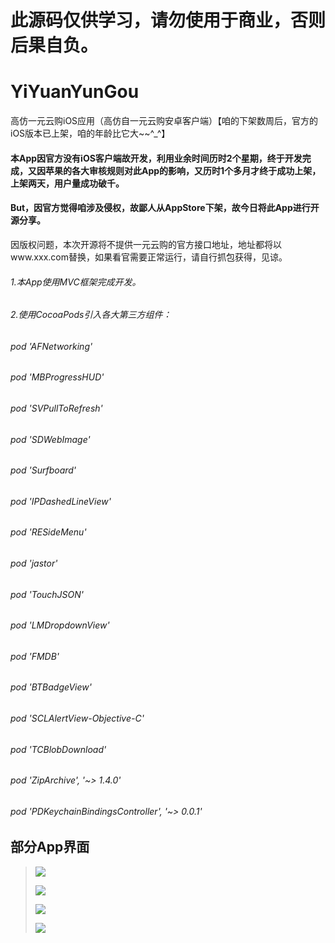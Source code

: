 # 此源码仅供学习，请勿使用于商业，否则后果自负。

# YiYuanYunGou
高仿一元云购iOS应用（高仿自一元云购安卓客户端）【咱的下架数周后，官方的iOS版本已上架，咱的年龄比它大~~^_^】
#### 本App因官方没有iOS客户端故开发，利用业余时间历时2个星期，终于开发完成，又因苹果的各大审核规则对此App的影响，又历时1个多月才终于成功上架，上架两天，用户量成功破千。
#### But，因官方觉得咱涉及侵权，故鄙人从AppStore下架，故今日将此App进行开源分享。

因版权问题，本次开源将不提供一元云购的官方接口地址，地址都将以www.xxx.com替换，如果看官需要正常运行，请自行抓包获得，见谅。

###### 1.本App使用MVC框架完成开发。
###### 2.使用CocoaPods引入各大第三方组件：
###### pod 'AFNetworking'
###### pod 'MBProgressHUD'
###### pod 'SVPullToRefresh'
###### pod 'SDWebImage'
###### pod 'Surfboard'
###### pod 'IPDashedLineView'
###### pod 'RESideMenu'
###### pod 'jastor'
###### pod 'TouchJSON'
###### pod 'LMDropdownView'
###### pod 'FMDB'
###### pod 'BTBadgeView'
###### pod 'SCLAlertView-Objective-C'
###### pod 'TCBlobDownload'
###### pod 'ZipArchive', '~> 1.4.0'
###### pod 'PDKeychainBindingsController', '~> 0.0.1'


## 部分App界面
> ![](https://raw.githubusercontent.com/JxbSir/YiYuanYunGou/master/shootscreen/1.png)
>
> ![](https://raw.githubusercontent.com/JxbSir/YiYuanYunGou/master/shootscreen/2.png)
>
> ![](https://raw.githubusercontent.com/JxbSir/YiYuanYunGou/master/shootscreen/3.png)
>
> ![](https://raw.githubusercontent.com/JxbSir/YiYuanYunGou/master/shootscreen/4.png)
